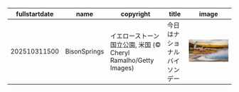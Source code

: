 |fullstartdate|name|copyright|title|image|
|--|--|--|--|--|
202510311500|BisonSprings|イエローストーン国立公園, 米国 (© Cheryl Ramalho/Getty Images)|今日はナショナルバイソンデー|![](/ja-JP/2025/11/202510311500BisonSprings.jpg)|
